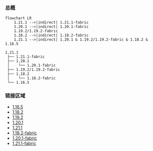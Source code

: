 ### 总概

```mermaid
flowchart LR
    1.21.1 -->|indirect| 1.21.1-fabric
    1.20.1 -->|indirect| 1.20.1-fabric
    1.19.2/1.19.2-fabric
    1.18.2 -->|indirect| 1.18.2-fabric
    1.21.1 -->|indirect| 1.20.1 & 1.19.2/1.19.2-fabric & 1.18.2 & 1.16.5
```

```
1.21.1
 ├── 1.21.1-fabric
 ├── 1.20.1
 │    └── 1.20.1-fabric
 ├── 1.19.2/1.19.2-fabric
 ├── 1.18.2
 │    └── 1.18.2-fabric
 └── 1.16.5
```

### 链接区域

- [1.16.5](/projects/1.16/assets/macaws-holidays/mcwholidays)
- [1.18.2](/projects/1.18/assets/macaws-holidays/mcwholidays)
- [1.19.2](/projects/1.19/assets/macaws-holidays/mcwholidays)
- [1.20.1](/projects/1.20/assets/macaws-holidays/mcwholidays)
- [1.21.1](/projects/1.21/assets/macaws-holidays/mcwholidays)
- [1.18.2-fabric](/projects/1.18-fabric/assets/macaws-holidays/mcwholidays)
- [1.20.1-fabric](/projects/1.20-fabric/assets/macaws-holidays/mcwholidays)
- [1.21.1-fabric](/projects/1.21-fabric/assets/macaws-holidays/mcwholidays)